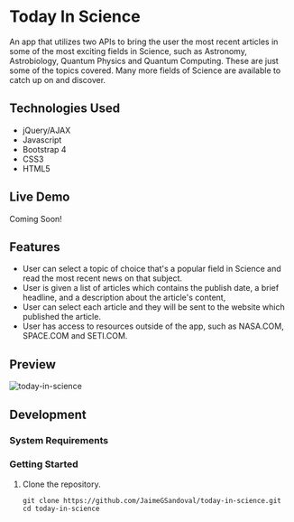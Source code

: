 # Today In Science
An app that utilizes two APIs to bring the user the most recent articles in some of the most exciting fields in Science, such as Astronomy, Astrobiology, Quantum Physics and Quantum Computing. These are just some of the topics covered. Many more fields of Science are available to catch up on and discover.  

## Technologies Used

- jQuery/AJAX
- Javascript
- Bootstrap 4
- CSS3
- HTML5


## Live Demo

Coming Soon!

## Features

- User can select a topic of choice that's a popular field in Science and read the most recent news on that subject.
- User is given a list of articles which contains the publish date, a brief headline, and a description about the article's content,
- User can select each article and they will be sent to the website which published the article.
- User has access to resources outside of the app, such as NASA.COM, SPACE.COM and SETI.COM.

## Preview

![today-in-science](today-in-science.gif)

## Development

### System Requirements


### Getting Started

1. Clone the repository.

    ```shell
    git clone https://github.com/JaimeGSandoval/today-in-science.git
    cd today-in-science
    ```

